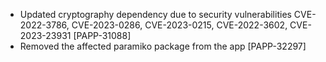 * Updated cryptography dependency due to security vulnerabilities CVE-2022-3786, CVE-2023-0286, CVE-2023-0215, CVE-2022-3602, CVE-2023-23931 [PAPP-31088]
* Removed the affected paramiko package from the app [PAPP-32297]